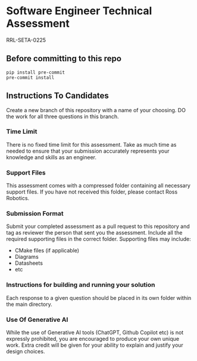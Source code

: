 # Software Engineer Technical Assessment
RRL-SETA-0225

## Before committing to this repo

```
pip install pre-commit
pre-commit install
```

## Instructions To Candidates

Create a new branch of this repository with a name of your choosing. DO the work for all three questions in this branch.

### Time Limit

There is no fixed time limit for this assessment.
Take as much time as needed to ensure that your submission accurately represents your knowledge and skills as an engineer.

### Support Files

This assessment comes with a compressed folder containing all necessary support files. If you have not received this folder, please contact Ross Robotics.

### Submission Format

Submit your completed assessment as a pull request to this repository and tag as reviewer the person that sent you the assessment.
Include all the required supporting files in the correct folder.
Supporting files may include:
- CMake files (if applicable)
- Diagrams
- Datasheets
- etc

### Instructions for building and running your solution
Each response to a given question should be placed in its own folder within the main directory.

### Use Of Generative AI

While the use of Generative AI tools (ChatGPT, Github Copilot etc) is not expressly prohibited, you are encouraged to produce your own unique work. Extra credit will be given for your ability to explain and justify your design choices.
